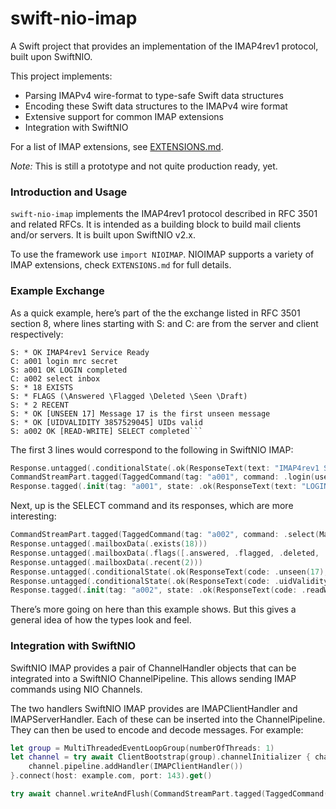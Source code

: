 # swift-nio-imap

A Swift project that provides an implementation of the IMAP4rev1 protocol, built upon SwiftNIO.

This project implements:
 * Parsing IMAPv4 wire-format to type-safe Swift data structures
 * Encoding these Swift data structures to the IMAPv4 wire format
 * Extensive support for common IMAP extensions
 * Integration with SwiftNIO

For a list of IMAP extensions, see [EXTENSIONS.md](EXTENSIONS.md). 

*Note:* This is still a prototype and not quite production ready, yet.

### Introduction and Usage

`swift-nio-imap` implements the IMAP4rev1 protocol described in RFC 3501 and related RFCs. It is intended as a building block to build mail clients and/or servers. It is built upon SwiftNIO v2.x.

To use the framework use `import NIOIMAP`. NIOIMAP supports a variety of IMAP extensions, check `EXTENSIONS.md` for full details.

### Example Exchange

As a quick example, here’s part of the the exchange listed in RFC 3501 section 8, where lines starting with S: and C: are from the server and client respectively:

```text
S: * OK IMAP4rev1 Service Ready
C: a001 login mrc secret
S: a001 OK LOGIN completed
C: a002 select inbox
S: * 18 EXISTS
S: * FLAGS (\Answered \Flagged \Deleted \Seen \Draft)
S: * 2 RECENT
S: * OK [UNSEEN 17] Message 17 is the first unseen message
S: * OK [UIDVALIDITY 3857529045] UIDs valid
S: a002 OK [READ-WRITE] SELECT completed```
```

The first 3 lines would correspond to the following in SwiftNIO IMAP:
```swift
Response.untagged(.conditionalState(.ok(ResponseText(text: "IMAP4rev1 Service Ready"))))
CommandStreamPart.tagged(TaggedCommand(tag: "a001", command: .login(username: "mrc", password: "secret")))
Response.tagged(.init(tag: "a001", state: .ok(ResponseText(text: "LOGIN completed"))))
```

Next, up is the SELECT command and its responses, which are more interesting:
```swift
CommandStreamPart.tagged(TaggedCommand(tag: "a002", command: .select(MailboxName("box1"), [])))
Response.untagged(.mailboxData(.exists(18)))
Response.untagged(.mailboxData(.flags([.answered, .flagged, .deleted, .seen, .draft])))
Response.untagged(.mailboxData(.recent(2)))
Response.untagged(.conditionalState(.ok(ResponseText(code: .unseen(17), text: "Message 17 is the first unseen message"))))
Response.untagged(.conditionalState(.ok(ResponseText(code: .uidValidity(3857529045), text: "UIDs valid"))))
Response.tagged(.init(tag: "a002", state: .ok(ResponseText(code: .readWrite, text: "SELECT completed"))))
```

There’s more going on here than this example shows. But this gives a general idea of how the types look and feel.

### Integration with SwiftNIO

SwiftNIO IMAP provides a pair of ChannelHandler objects that can be integrated into a SwiftNIO ChannelPipeline. This allows sending IMAP commands using NIO Channels.

The two handlers SwiftNIO IMAP provides are IMAPClientHandler and IMAPServerHandler. Each of these can be inserted into the ChannelPipeline. They can then be used to encode and decode messages. For example:
```swift
let group = MultiThreadedEventLoopGroup(numberOfThreads: 1)
let channel = try await ClientBootstrap(group).channelInitializer { channel in
    channel.pipeline.addHandler(IMAPClientHandler())
}.connect(host: example.com, port: 143).get()

try await channel.writeAndFlush(CommandStreamPart.tagged(TaggedCommand(tag: "a001", command: .login(username: "mrc", password: "secret"))), promise: nil)
```
